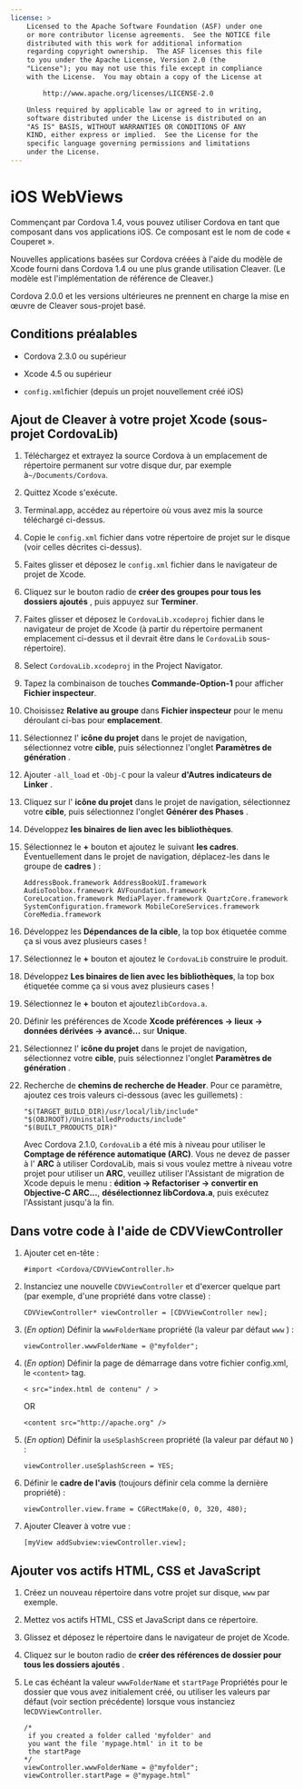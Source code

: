 ```yaml
---
license: >
    Licensed to the Apache Software Foundation (ASF) under one
    or more contributor license agreements.  See the NOTICE file
    distributed with this work for additional information
    regarding copyright ownership.  The ASF licenses this file
    to you under the Apache License, Version 2.0 (the
    "License"); you may not use this file except in compliance
    with the License.  You may obtain a copy of the License at

        http://www.apache.org/licenses/LICENSE-2.0

    Unless required by applicable law or agreed to in writing,
    software distributed under the License is distributed on an
    "AS IS" BASIS, WITHOUT WARRANTIES OR CONDITIONS OF ANY
    KIND, either express or implied.  See the License for the
    specific language governing permissions and limitations
    under the License.
---
```


# iOS WebViews

Commençant par Cordova 1.4, vous pouvez utiliser Cordova en tant que composant dans vos applications iOS. Ce composant est le nom de code « Couperet ».

Nouvelles applications basées sur Cordova créées à l'aide du modèle de Xcode fourni dans Cordova 1.4 ou une plus grande utilisation Cleaver. (Le modèle est l'implémentation de référence de Cleaver.)

Cordova 2.0.0 et les versions ultérieures ne prennent en charge la mise en œuvre de Cleaver sous-projet basé.

## Conditions préalables

*   Cordova 2.3.0 ou supérieur

*   Xcode 4.5 ou supérieur

*   `config.xml`fichier (depuis un projet nouvellement créé iOS)

## Ajout de Cleaver à votre projet Xcode (sous-projet CordovaLib)

1.  Téléchargez et extrayez la source Cordova à un emplacement de répertoire permanent sur votre disque dur, par exemple à`~/Documents/Cordova`.

2.  Quittez Xcode s'exécute.

3.  Terminal.app, accédez au répertoire où vous avez mis la source téléchargé ci-dessus.

4.  Copie le `config.xml` fichier dans votre répertoire de projet sur le disque (voir celles décrites ci-dessus).

5.  Faites glisser et déposez le `config.xml` fichier dans le navigateur de projet de Xcode.

6.  Cliquez sur le bouton radio de **créer des groupes pour tous les dossiers ajoutés** , puis appuyez sur **Terminer**.

7.  Faites glisser et déposez le `CordovaLib.xcodeproj` fichier dans le navigateur de projet de Xcode (à partir du répertoire permanent emplacement ci-dessus et il devrait être dans le `CordovaLib` sous-répertoire).

8.  Select `CordovaLib.xcodeproj` in the Project Navigator.

9.  Tapez la combinaison de touches **Commande-Option-1** pour afficher **Fichier inspecteur**.

10. Choisissez **Relative au groupe** dans **Fichier inspecteur** pour le menu déroulant ci-bas pour **emplacement**.

11. Sélectionnez l' **icône du projet** dans le projet de navigation, sélectionnez votre **cible**, puis sélectionnez l'onglet **Paramètres de génération** .

12. Ajouter `-all_load` et `-Obj-C` pour la valeur **d'Autres indicateurs de Linker** .

13. Cliquez sur l' **icône du projet** dans le projet de navigation, sélectionnez votre **cible**, puis sélectionnez l'onglet **Générer des Phases** .

14. Développez **les binaires de lien avec les bibliothèques**.

15. Sélectionnez le **+** bouton et ajoutez le suivant **les cadres**. Éventuellement dans le projet de navigation, déplacez-les dans le groupe de **cadres** ) :
    
        AddressBook.framework AddressBookUI.framework AudioToolbox.framework AVFoundation.framework CoreLocation.framework MediaPlayer.framework QuartzCore.framework SystemConfiguration.framework MobileCoreServices.framework CoreMedia.framework
        

16. Développez les **Dépendances de la cible**, la top box étiquetée comme ça si vous avez plusieurs cases !

17. Sélectionnez le **+** bouton et ajoutez le `CordovaLib` construire le produit.

18. Développez **Les binaires de lien avec les bibliothèques**, la top box étiquetée comme ça si vous avez plusieurs cases !

19. Sélectionnez le **+** bouton et ajoutez`libCordova.a`.

20. Définir les préférences de Xcode **Xcode préférences → lieux → données dérivées → avancé...** sur **Unique**.

21. Sélectionnez l' **icône du projet** dans le projet de navigation, sélectionnez votre **cible**, puis sélectionnez l'onglet **Paramètres de génération** .

22. Recherche de **chemins de recherche de Header**. Pour ce paramètre, ajoutez ces trois valeurs ci-dessous (avec les guillemets) :
    
        "$(TARGET_BUILD_DIR)/usr/local/lib/include"        
        "$(OBJROOT)/UninstalledProducts/include"
        "$(BUILT_PRODUCTS_DIR)"
        
    
    Avec Cordova 2.1.0, `CordovaLib` a été mis à niveau pour utiliser le **Comptage de référence automatique (ARC)**. Vous ne devez de passer à l' **ARC** à utiliser CordovaLib, mais si vous voulez mettre à niveau votre projet pour utiliser un **ARC**, veuillez utiliser l'Assistant de migration de Xcode depuis le menu : **édition → Refactoriser → convertir en Objective-C ARC...**, **désélectionnez libCordova.a**, puis exécutez l'Assistant jusqu'à la fin.

## Dans votre code à l'aide de CDVViewController

1.  Ajouter cet en-tête :
    
        #import <Cordova/CDVViewController.h>
        

2.  Instanciez une nouvelle `CDVViewController` et d'exercer quelque part (par exemple, d'une propriété dans votre classe) :
    
        CDVViewController* viewController = [CDVViewController new];
        

3.  (*En option*) Définir la `wwwFolderName` propriété (la valeur par défaut `www` ) :
    
        viewController.wwwFolderName = @"myfolder";
        

4.  (*En option*) Définir la page de démarrage dans votre fichier config.xml, le `<content>` tag.
    
        < src="index.html de contenu" / >
        
    
    OR
    
        <content src="http://apache.org" />
        

5.  (*En option*) Définir la `useSplashScreen` propriété (la valeur par défaut `NO` ) :
    
        viewController.useSplashScreen = YES;
        

6.  Définir le **cadre de l'avis** (toujours définir cela comme la dernière propriété) :
    
        viewController.view.frame = CGRectMake(0, 0, 320, 480);
        

7.  Ajouter Cleaver à votre vue :
    
        [myView addSubview:viewController.view];
        

## Ajouter vos actifs HTML, CSS et JavaScript

1.  Créez un nouveau répertoire dans votre projet sur disque, `www` par exemple.

2.  Mettez vos actifs HTML, CSS et JavaScript dans ce répertoire.

3.  Glissez et déposez le répertoire dans le navigateur de projet de Xcode.

4.  Cliquez sur le bouton radio de **créer des références de dossier pour tous les dossiers ajoutés** .

5.  Le cas échéant la valeur `wwwFolderName` et `startPage` Propriétés pour le dossier que vous avez initialement créé, ou utiliser les valeurs par défaut (voir section précédente) lorsque vous instanciez le`CDVViewController`.
    
        /*
         if you created a folder called 'myfolder' and
         you want the file 'mypage.html' in it to be
         the startPage
        */
        viewController.wwwFolderName = @"myfolder";
        viewController.startPage = @"mypage.html"